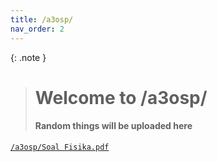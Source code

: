 ```yaml
---
title: /a3osp/
nav_order: 2
---
```


{: .note }
> # Welcome to /a3osp/
> #### Random things will be uploaded here

[```/a3osp/Soal Fisika.pdf```](https://drive.google.com/file/d/1-QKmaPTmJrln3w1IzbDtgqYhMkX-4tA8/view?usp=drivesdk)
